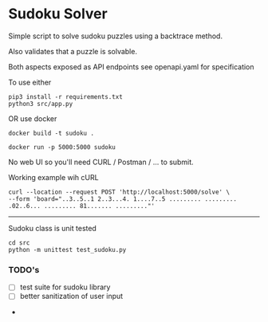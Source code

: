 # Sudoku Solver

Simple script to solve sudoku puzzles using a backtrace method.

Also validates that a puzzle is solvable.

Both aspects exposed as API endpoints see openapi.yaml for specification

To use either

```
pip3 install -r requirements.txt
python3 src/app.py
```

OR use docker
```
docker build -t sudoku .

docker run -p 5000:5000 sudoku
```


No web UI so you'll need CURL / Postman / ... to submit.

Working example wih cURL
```
curl --location --request POST 'http://localhost:5000/solve' \
--form 'board="..3..5..1 2..3...4. 1....7..5 ......... ......... .02..6... ......... 81....... ........."'
```


---------

Sudoku class is unit tested

```
cd src
python -m unittest test_sudoku.py
```

### TODO's

 - [ ] test suite for sudoku library
 - [ ] better sanitization of user input
 - 